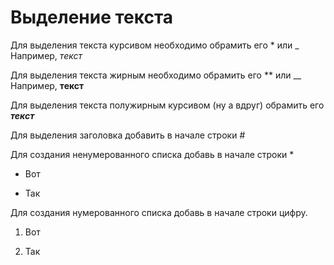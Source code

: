 # Выделение текста

Для выделения текста курсивом необходимо обрамить его * или _ Например, *текст*

Для выделения текста жирным необходимо обрамить его ** или __ Например, __текст__

Для выделения текста полужирным курсивом (ну а вдруг) обрамить его _**текст**_

Для выделения заголовка добавить в начале строки #

Для создания ненумерованного списка добавь в начале строки *

* Вот

* Так

Для создания нумерованного списка добавь в начале строки цифру.

1. Вот

2. Так

